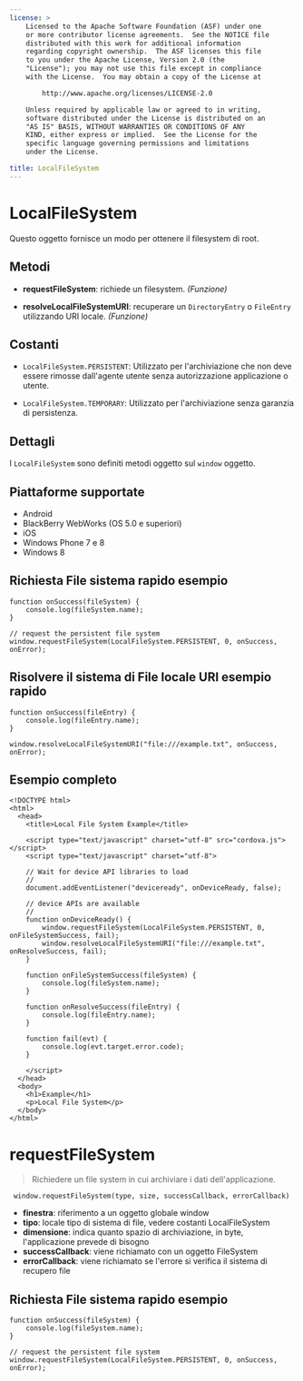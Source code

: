 ```yaml
---
license: >
    Licensed to the Apache Software Foundation (ASF) under one
    or more contributor license agreements.  See the NOTICE file
    distributed with this work for additional information
    regarding copyright ownership.  The ASF licenses this file
    to you under the Apache License, Version 2.0 (the
    "License"); you may not use this file except in compliance
    with the License.  You may obtain a copy of the License at

        http://www.apache.org/licenses/LICENSE-2.0

    Unless required by applicable law or agreed to in writing,
    software distributed under the License is distributed on an
    "AS IS" BASIS, WITHOUT WARRANTIES OR CONDITIONS OF ANY
    KIND, either express or implied.  See the License for the
    specific language governing permissions and limitations
    under the License.

title: LocalFileSystem
---
```


# LocalFileSystem

Questo oggetto fornisce un modo per ottenere il filesystem di root.

## Metodi

*   **requestFileSystem**: richiede un filesystem. *(Funzione)*

*   **resolveLocalFileSystemURI**: recuperare un `DirectoryEntry` o `FileEntry` utilizzando URI locale. *(Funzione)*

## Costanti

*   `LocalFileSystem.PERSISTENT`: Utilizzato per l'archiviazione che non deve essere rimosse dall'agente utente senza autorizzazione applicazione o utente.

*   `LocalFileSystem.TEMPORARY`: Utilizzato per l'archiviazione senza garanzia di persistenza.

## Dettagli

I `LocalFileSystem` sono definiti metodi oggetto sul `window` oggetto.

## Piattaforme supportate

*   Android
*   BlackBerry WebWorks (OS 5.0 e superiori)
*   iOS
*   Windows Phone 7 e 8
*   Windows 8

## Richiesta File sistema rapido esempio

    function onSuccess(fileSystem) {
        console.log(fileSystem.name);
    }
    
    // request the persistent file system
    window.requestFileSystem(LocalFileSystem.PERSISTENT, 0, onSuccess, onError);
    

## Risolvere il sistema di File locale URI esempio rapido

    function onSuccess(fileEntry) {
        console.log(fileEntry.name);
    }
    
    window.resolveLocalFileSystemURI("file:///example.txt", onSuccess, onError);
    

## Esempio completo

    <!DOCTYPE html>
    <html>
      <head>
        <title>Local File System Example</title>
    
        <script type="text/javascript" charset="utf-8" src="cordova.js"></script>
        <script type="text/javascript" charset="utf-8">
    
        // Wait for device API libraries to load
        //
        document.addEventListener("deviceready", onDeviceReady, false);
    
        // device APIs are available
        //
        function onDeviceReady() {
            window.requestFileSystem(LocalFileSystem.PERSISTENT, 0, onFileSystemSuccess, fail);
            window.resolveLocalFileSystemURI("file:///example.txt", onResolveSuccess, fail);
        }
    
        function onFileSystemSuccess(fileSystem) {
            console.log(fileSystem.name);
        }
    
        function onResolveSuccess(fileEntry) {
            console.log(fileEntry.name);
        }
    
        function fail(evt) {
            console.log(evt.target.error.code);
        }
    
        </script>
      </head>
      <body>
        <h1>Example</h1>
        <p>Local File System</p>
      </body>
    </html>
    

# requestFileSystem

> Richiedere un file system in cui archiviare i dati dell'applicazione.

     window.requestFileSystem(type, size, successCallback, errorCallback)
    

*   **finestra**: riferimento a un oggetto globale window
*   **tipo**: locale tipo di sistema di file, vedere costanti LocalFileSystem
*   **dimensione**: indica quanto spazio di archiviazione, in byte, l'applicazione prevede di bisogno
*   **successCallback**: viene richiamato con un oggetto FileSystem
*   **errorCallback**: viene richiamato se l'errore si verifica il sistema di recupero file

## Richiesta File sistema rapido esempio

    function onSuccess(fileSystem) {
        console.log(fileSystem.name);
    }
    
    // request the persistent file system
    window.requestFileSystem(LocalFileSystem.PERSISTENT, 0, onSuccess, onError);